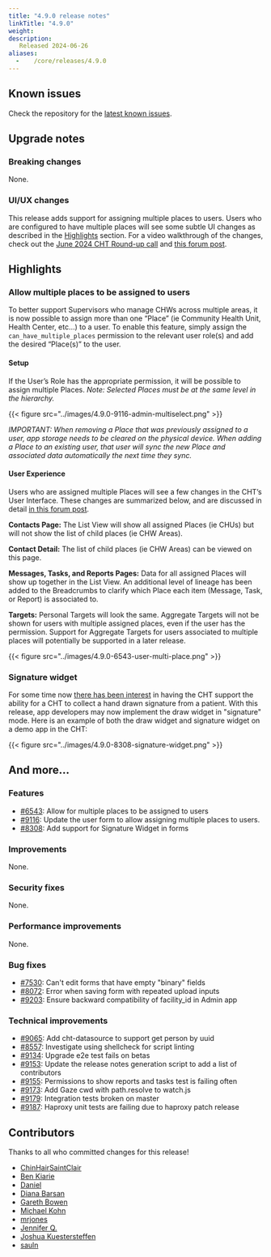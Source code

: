 ```yaml
---
title: "4.9.0 release notes"
linkTitle: "4.9.0"
weight:
description:
   Released 2024-06-26
aliases:
  -    /core/releases/4.9.0
---
```


## Known issues

Check the repository for the [latest known issues](https://github.com/medic/cht-core/issues?q=is%3Aissue+label%3A%22Affects%3A+4.9.0%22).

## Upgrade notes

### Breaking changes

None.

### UI/UX changes

This release adds support for assigning multiple places to users. Users who are configured to have multiple places will see some subtle UI changes as described in the [Highlights](#highlights) section. For a video walkthrough of the changes, check out the [June 2024 CHT Round-up call](https://youtu.be/hrhdrzP41gE?si=_7wglk7Nm7CCSFbY&t=606) and [this forum post](https://forum.communityhealthtoolkit.org/t/support-for-supervisors-who-need-to-manage-multiple-areas/3497/2?u=michael).


## Highlights

### Allow multiple places to be assigned to users
To better support Supervisors who manage CHWs across multiple areas, it is now possible to assign more than one “Place” (ie Community Health Unit, Health Center, etc…) to a user. To enable this feature, simply assign the `can_have_multiple_places` permission to the relevant user role(s) and add the desired “Place(s)” to the user.

#### Setup
If the User’s Role has the appropriate permission, it will be possible to assign multiple Places. _Note: Selected Places must be at the same level in the hierarchy._

{{< figure src="../images/4.9.0-9116-admin-multiselect.png" >}}

_IMPORTANT: When removing a Place that was previously assigned to a user, app storage needs to be cleared on the physical device. When adding a Place to an existing user, that user will sync the new Place and associated data automatically the next time they sync._

#### User Experience
Users who are assigned multiple Places will see a few changes in the CHT’s User Interface. These changes are summarized below, and are discussed in detail [in this forum post](https://forum.communityhealthtoolkit.org/t/support-for-supervisors-who-need-to-manage-multiple-areas/3497).

**Contacts Page:** The List View will show all assigned Places (ie CHUs) but will not show the list of child places (ie CHW Areas).

**Contact Detail:** The list of child places (ie CHW Areas) can be viewed on this page.

**Messages, Tasks, and Reports Pages:** Data for all assigned Places will show up together in the List View. An additional level of lineage has been added to the Breadcrumbs to clarify which Place each item (Message, Task, or Report) is associated to.

**Targets:** Personal Targets will look the same. Aggregate Targets will not be shown for users with multiple assigned places, even if the user has the permission. Support for Aggregate Targets for users associated to multiple places will potentially be supported in a later release.

{{< figure src="../images/4.9.0-6543-user-multi-place.png" >}}


### Signature widget
For some time now [there has been interest](https://forum.communityhealthtoolkit.org/t/signature-drawing-widget/2176) in having the CHT support the ability for a CHT to collect a hand drawn signature from a patient.  With this release, app developers may now implement the draw widget in "signature" mode.  Here is an example of both the draw widget and signature widget on a demo app in the CHT:


{{< figure src="../images/4.9.0-8308-signature-widget.png" >}}


## And more...

### Features

- [#6543](https://github.com/medic/cht-core/issues/6543): Allow for multiple places to be assigned to users
- [#9116](https://github.com/medic/cht-core/issues/9116): Update the user form to allow assigning multiple places to users.
- [#8308](https://github.com/medic/cht-core/issues/8308): Add support for Signature Widget in forms

### Improvements

None.

### Security fixes

None.

### Performance improvements

None.

### Bug fixes

- [#7530](https://github.com/medic/cht-core/issues/7530): Can't edit forms that have empty "binary" fields
- [#8072](https://github.com/medic/cht-core/issues/8072): Error when saving form with repeated upload inputs
- [#9203](https://github.com/medic/cht-core/issues/9203): Ensure backward compatibility of facility_id in Admin app

### Technical improvements

- [#9065](https://github.com/medic/cht-core/issues/9065): Add cht-datasource to support get person by uuid
- [#8557](https://github.com/medic/cht-core/issues/8557): Investigate using shellcheck for script linting
- [#9134](https://github.com/medic/cht-core/issues/9134): Upgrade e2e test fails on betas
- [#9153](https://github.com/medic/cht-core/issues/9153): Update the release notes generation script to add a list of contributors
- [#9155](https://github.com/medic/cht-core/issues/9155): Permissions to show reports and tasks test is failing often
- [#9173](https://github.com/medic/cht-core/issues/9173): Add Gaze cwd with path.resolve to watch.js
- [#9179](https://github.com/medic/cht-core/issues/9179): Integration tests broken on master
- [#9187](https://github.com/medic/cht-core/issues/9187): Haproxy unit tests are failing due to haproxy patch release



## Contributors

Thanks to all who committed changes for this release!

- [ChinHairSaintClair](https://github.com/ChinHairSaintClair)
- [Ben Kiarie](https://github.com/Benmuiruri)
- [Daniel](https://github.com/nydr)
- [Diana Barsan](https://github.com/dianabarsan)
- [Gareth Bowen](https://github.com/garethbowen)
- [Michael Kohn](https://github.com/michaelkohn)
- [mrjones](https://github.com/mrjones-plip)
- [Jennifer Q.](https://github.com/latin-panda)
- [Joshua Kuestersteffen](https://github.com/jkuester)
- [sauln](https://github.com/fardarter)
